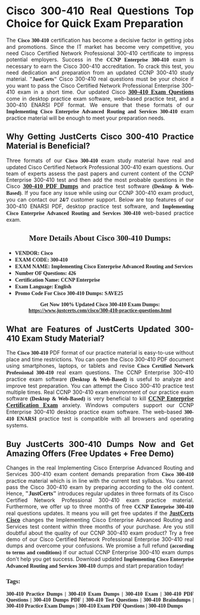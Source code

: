 <h1 style="text-align: justify;"><strong>Cisco 300-410 Real Questions Top Choice for Quick Exam Preparation</strong></h1>

<p style="text-align: justify;">The <span style="font-family:Georgia,serif;"><strong>Cisco 300-410</strong></span> certification has become a decisive factor in getting jobs and promotions. Since the IT market has become very competitive, you need Cisco Certified Network Professional 300-410 certificate to impress potential employers. Success in the <span style="font-family:Georgia,serif;"><strong>CCNP Enterprise 300-410</strong></span> exam is necessary to earn the Cisco 300-410 accreditation. To crack this test, you need dedication and preparation from an updated CCNP 300-410 study material. <span style="font-size:14px;"><span style="font-family:Georgia,serif;"><strong>"JustCerts"</strong></span></span> Cisco 300-410 real questions must be your choice if you want to pass the Cisco Certified Network Professional Enterprise 300-410 exam in a short time. Our updated Cisco <a href="https://www.justcerts.com/cisco/300-410-practice-questions.html"><span style="font-size:16px;"><span style="font-family:Georgia,serif;"><strong>300-410 Exam Questions</strong></span></span></a> come in desktop practice exam software, web-based practice test, and a 300-410 ENARSI PDF format. We ensure that these formats of our <span style="font-family:Georgia,serif;"><strong>Implementing Cisco Enterprise Advanced Routing and Services 300-410</strong></span> exam practice material will be enough to meet your preparation needs.</p>

<h2 style="text-align: justify;"><strong>Why Getting JustCerts Cisco 300-410 Practice Material is Beneficial?</strong></h2>

<p style="text-align: justify;">Three formats of our <span style="font-family:Georgia,serif;"><strong>Cisco 300-410</strong></span> exam study material have real and updated Cisco Certified Network Professional 300-410 exam questions. Our team of experts assess the past papers and current content of the CCNP Enterprise 300-410 test and then add the most probable questions in the Cisco <a href="https://www.justcerts.com/cisco/300-410-practice-questions.html"><span style="font-size:16px;"><span style="font-family:Georgia,serif;"><strong>300-410 PDF Dumps</strong></span></span></a> and practice test software <span style="font-family:Georgia,serif;"><strong>(Desktop & Web-Based)</strong></span>. If you face any issue while using our CCNP 300-410 exam product, you can contact our <span style="font-family:Georgia,serif;"><strong>24/7</strong></span> customer support. Below are top features of our 300-410 ENARSI PDF, desktop practice test software, and <span style="font-family:Georgia,serif;"><strong>Implementing Cisco Enterprise Advanced Routing and Services 300-410</strong></span> web-based practice exam.</p>

<h2 style="text-align: center;"><strong><span style="font-family:Georgia,serif;">More Details About Cisco 300-410 Dumps:</span></strong></h2>

<ul>
	<li style="text-align: justify;"><span style="font-size:14px;"><span style="font-family:Georgia,serif;"><strong>VENDOR: Cisco</strong></span></span></li>
	<li style="text-align: justify;"><span style="font-size:14px;"><span style="font-family:Georgia,serif;"><strong>EXAM CODE: 300-410</strong></span></span></li>
	<li style="text-align: justify;"><span style="font-size:14px;"><span style="font-family:Georgia,serif;"><strong>EXAM NAME: Implementing Cisco Enterprise Advanced Routing and Services</strong></span></span></li>
	<li style="text-align: justify;"><span style="font-size:14px;"><span style="font-family:Georgia,serif;"><strong>Number OF Questions: 426</strong></span></span></li>
	<li style="text-align: justify;"><span style="font-size:14px;"><span style="font-family:Georgia,serif;"><strong>Certification Name: CCNP Enterprise</strong></span></span></li>
	<li style="text-align: justify;"><span style="font-size:14px;"><span style="font-family:Georgia,serif;"><strong>Exam Language: English</strong></span></span></li>
	<li style="text-align: justify;"><span style="font-size:14px;"><span style="font-family:Georgia,serif;"><strong>Promo Code For Cisco 300-410 Dumps: SAVE25</strong></span></span></li>
</ul>

<p style="text-align: center;"><strong><span style="font-family:Georgia,serif;"><span style="font-size:14px;">Get Now 100% Updated Cisco 300-410 Exam Dumps:</span> <a href="https://www.justcerts.com/cisco/300-410-practice-questions.html">https://www.justcerts.com/cisco/300-410-practice-questions.html</a></span></strong></p>

<h2 style="text-align: justify;"><strong>What are Features of JustCerts Updated 300-410 Exam Study Material?</strong></h2>

<p style="text-align: justify;">The <span style="font-family:Georgia,serif;"><strong>Cisco 300-410</strong></span> PDF format of our practice material is easy-to-use without place and time restrictions. You can open the Cisco 300-410 PDF document using smartphones, laptops, or tablets and revise <span style="font-family:Georgia,serif;"><strong>Cisco Certified Network Professional 300-410</strong></span> real exam questions. The CCNP Enterprise 300-410 practice exam software <span style="font-family:Georgia,serif;"><strong>(Desktop & Web-Based)</strong></span> is useful to analyze and improve test preparation. You can attempt the Cisco 300-410 practice test multiple times. Real CCNP 300-410 exam environment of our practice exam software <span style="font-family:Georgia,serif;"><strong>(Desktop & Web-Based)</strong></span> is very beneficial to kill <a href="https://www.justcerts.com/cisco/ccnp-certification-exams.html"><span style="font-size:16px;"><span style="font-family:Georgia,serif;"><strong>CCNP Enterprise Certification Exam</strong></span></span></a> anxiety. Windows computers support our CCNP Enterprise 300-410 desktop practice exam software. The web-based <span style="font-family:Georgia,serif;"><strong>300-410 ENARSI</strong></span> practice test is compatible with all browsers and operating systems.</p>

<h2 style="text-align: justify;"><strong>Buy JustCerts 300-410 Dumps Now and Get Amazing Offers (Free Updates + Free Demo)</strong></h2>

<p style="text-align: justify;">Changes in the real Implementing Cisco Enterprise Advanced Routing and Services 300-410 exam content demands preparation from <span style="font-family:Georgia,serif;"><strong>Cisco 300-410</strong></span> practice material which is in line with the current test syllabus. You cannot pass the Cisco 300-410 exam by preparing according to the old content. Hence, <span style="font-size:16px;"><span style="font-family:Georgia,serif;"><strong>"JustCerts"</strong></span></span> introduces regular updates in three formats of its Cisco Certified Network Professional 300-410 exam practice material. Furthermore, we offer up to three months of free <span style="font-family:Georgia,serif;"><strong>CCNP Enterprise 300-410 </strong></span>real questions updates. It means you will get free updates if the <a href="https://www.justcerts.com/cisco-certification-exams.html"><span style="font-size:16px;"><span style="font-family:Georgia,serif;"><strong>JustCerts Cisco</strong></span></span></a> changes the Implementing Cisco Enterprise Advanced Routing and Services test content within three months of your purchase. Are you still doubtful about the quality of our CCNP 300-410 exam product? Try a free demo of our Cisco Certified Network Professional Enterprise 300-410 real dumps and overcome your confusions. We promise a full refund <span style="font-family:Georgia,serif;"><strong>(according to terms and conditions)</strong></span> if our actual CCNP Enterprise 300-410 exam dumps don't help you get success. Download updated <span style="font-family:Georgia,serif;"><strong>Implementing Cisco Enterprise Advanced Routing and Services 300-410</strong></span> dumps and start preparation today!</p>

<h3 style="text-align: justify;"><span style="font-family:Georgia,serif;"><strong>Tags:</strong></span></h3>

<p style="text-align: justify;"><span style="font-family:Georgia,serif;"><strong>300-410 Practice Dumps | 300-410 Exam Dumps | 300-410 Exam | 300-410 PDF Questions | 300-410 Dumps PDF | 300-410 Test Questions | 300-410 Braindumps | 300-410 Practice Exam Dumps | 300-410 Exam PDF Questions | 300-410 Dumps</strong></span></p>
